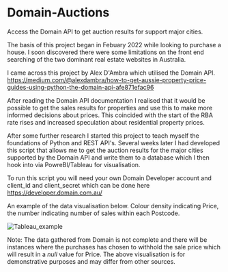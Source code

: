 # Domain-Auctions
Access the Domain API to get auction results for support major cities. 

The basis of this project began in Febuary 2022 while looking to purchase a house. 
I soon discovered there were some limitations on the front end searching of the two dominant real estate websites in Australia.

I came across this project by Alex D'Ambra which utilised the Domain API. 
https://medium.com/@alexdambra/how-to-get-aussie-property-price-guides-using-python-the-domain-api-afe871efac96

After reading the Domain API documentation I realised that it would be possible to get the sales results for properties and use this to make more informed decisions about prices. This coincided with the start of the RBA rate rises and increased speculation about residential property prices.

After some further research I started this project to teach myself the foundations of Python and REST API's. 
Several weeks later I had developed this script that allows me to get the auction results for the major cities supported by the Domain API 
and write them to a database which I then hook into via PowreBI/Tableau for visualisation. 

To run this script you will need your own Domain Developer account and client_id and client_secret which can be done here
https://developer.domain.com.au/

An example of the data visualisation below. Colour density indicating Price, the number indicating number of sales within each Postcode.

![Tableau_example](https://user-images.githubusercontent.com/113073854/206088732-b924e4b1-7cd4-4350-af72-eb5d15a2086e.PNG)


Note: The data gathered from Domain is not complete and there will be instances where the purchases has chosen to withhold the sale price which will result in a _null_ value for Price. The above visualisation is for demonstrative purposes and may differ from other sources. 
